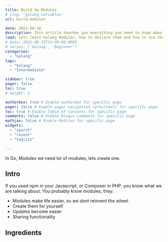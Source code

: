 ```yaml
---
title: Build Go Modules
# slug: "golang-variables"
url: build-modules

date: 2022-08-16
description: This article teaches you everything you need to know about Modules in Golang
lead: Lets learn Golang Modules, how to declare them and how to use them.
# date: 2022-08-15T14:00:00.000Z
# series: ['Golang', 'Beginner']
categories:
  - "Golang"
tags:
  - "Golang"
  - "Intermediate"

sidebar: true
pager: false
toc: true
# weight: 2

authorbox: true # Enable authorbox for specific page
pager: false # Enable pager navigation (prev/next) for specific page
toc: true # Enable Table of Contents for specific page
comments: false # Enable Disqus comments for specific page
mathjax: false # Enable MathJax for specific page
widgets:
  - "search"
  - "recent"
  - "taglist"

---
```


In Go, Modules we need lot of modules, lets create one.
<!--more-->

## Intro

If you used npm in your Javascript, or Composer in PHP. you know what we are talking about.
You probably know modules, they:
- Modules make life easier, so we dont reinvent the wheel
- Create them for yourself
- Updates become easier
- Sharing functionality

## Ingredients
